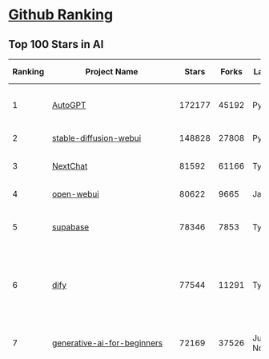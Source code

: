 [Github Ranking](../README.md)
==========

## Top 100 Stars in AI

| Ranking | Project Name | Stars | Forks | Language | Open Issues | Description | Last Commit |
| ------- | ------------ | ----- | ----- | -------- | ----------- | ----------- | ----------- |
| 1 | [AutoGPT](https://github.com/Significant-Gravitas/AutoGPT) | 172177 | 45192 | Python | 173 | AutoGPT is the vision of accessible AI for everyone, to use and to build on. Our mission is to provide the tools, so that you can focus on what matters. | 2025-03-04T09:05:09Z |
| 2 | [stable-diffusion-webui](https://github.com/AUTOMATIC1111/stable-diffusion-webui) | 148828 | 27808 | Python | 2305 | Stable Diffusion web UI | 2025-02-28T15:24:10Z |
| 3 | [NextChat](https://github.com/ChatGPTNextWeb/NextChat) | 81592 | 61166 | TypeScript | 581 | ✨ Light and Fast AI Assistant. Support: Web \| iOS \| MacOS \| Android \|  Linux \| Windows | 2025-03-03T10:46:00Z |
| 4 | [open-webui](https://github.com/open-webui/open-webui) | 80622 | 9665 | JavaScript | 145 | User-friendly AI Interface (Supports Ollama, OpenAI API, ...) | 2025-03-04T10:45:07Z |
| 5 | [supabase](https://github.com/supabase/supabase) | 78346 | 7853 | TypeScript | 276 | The open source Firebase alternative. Supabase gives you a dedicated Postgres database to build your web, mobile, and AI applications. | 2025-03-04T11:12:30Z |
| 6 | [dify](https://github.com/langgenius/dify) | 77544 | 11291 | TypeScript | 499 | Dify is an open-source LLM app development platform. Dify's intuitive interface combines AI workflow, RAG pipeline, agent capabilities, model management, observability features and more, letting you quickly go from prototype to production. | 2025-03-04T10:08:28Z |
| 7 | [generative-ai-for-beginners](https://github.com/microsoft/generative-ai-for-beginners) | 72169 | 37526 | Jupyter Notebook | 6 | 21 Lessons, Get Started Building with Generative AI  🔗 https://microsoft.github.io/generative-ai-for-beginners/ | 2025-02-28T13:26:26Z |
| 8 | [funNLP](https://github.com/fighting41love/funNLP) | 71365 | 14714 | Python | 30 | 中英文敏感词、语言检测、中外手机/电话归属地/运营商查询、名字推断性别、手机号抽取、身份证抽取、邮箱抽取、中日文人名库、中文缩写库、拆字词典、词汇情感值、停用词、反动词表、暴恐词表、繁简体转换、英文模拟中文发音、汪峰歌词生成器、职业名称词库、同义词库、反义词库、否定词库、汽车品牌词库、汽车零件词库、连续英文切割、各种中文词向量、公司名字大全、古诗词库、IT词库、财经词库、成语词库、地名词库、历史名人词库、诗词词库、医学词库、饮食词库、法律词库、汽车词库、动物词库、中文聊天语料、中文谣言数据、百度中文问答数据集、句子相似度匹配算法集合、bert资源、文本生成&摘要相关工具、cocoNLP信息抽取工具、国内电话号码正则匹配、清华大学XLORE:中英文跨语言百科知识图谱、清华大学人工智能技术系列报告、自然语言生成、NLU太难了系列、自动对联数据及机器人、用户名黑名单列表、罪名法务名词及分类模型、微信公众号语料、cs224n深度学习自然语言处理课程、中文手写汉字识别、中文自然语言处理 语料/数据集、变量命名神器、分词语料库+代码、任务型对话英文数据集、ASR 语音数据集 + 基于深度学习的中文语音识别系统、笑声检测器、Microsoft多语言数字/单位/如日期时间识别包、中华新华字典数据库及api(包括常用歇后语、成语、词语和汉字)、文档图谱自动生成、SpaCy 中文模型、Common Voice语音识别数据集新版、神经网络关系抽取、基于bert的命名实体识别、关键词(Keyphrase)抽取包pke、基于医疗领域知识图谱的问答系统、基于依存句法与语义角色标注的事件三元组抽取、依存句法分析4万句高质量标注数据、cnocr：用来做中文OCR的Python3包、中文人物关系知识图谱项目、中文nlp竞赛项目及代码汇总、中文字符数据、speech-aligner: 从“人声语音”及其“语言文本”产生音素级别时间对齐标注的工具、AmpliGraph: 知识图谱表示学习(Python)库：知识图谱概念链接预测、Scattertext 文本可视化(python)、语言/知识表示工具：BERT & ERNIE、中文对比英文自然语言处理NLP的区别综述、Synonyms中文近义词工具包、HarvestText领域自适应文本挖掘工具（新词发现-情感分析-实体链接等）、word2word：(Python)方便易用的多语言词-词对集：62种语言/3,564个多语言对、语音识别语料生成工具：从具有音频/字幕的在线视频创建自动语音识别(ASR)语料库、构建医疗实体识别的模型（包含词典和语料标注）、单文档非监督的关键词抽取、Kashgari中使用gpt-2语言模型、开源的金融投资数据提取工具、文本自动摘要库TextTeaser: 仅支持英文、人民日报语料处理工具集、一些关于自然语言的基本模型、基于14W歌曲知识库的问答尝试--功能包括歌词接龙and已知歌词找歌曲以及歌曲歌手歌词三角关系的问答、基于Siamese bilstm模型的相似句子判定模型并提供训练数据集和测试数据集、用Transformer编解码模型实现的根据Hacker News文章标题自动生成评论、用BERT进行序列标记和文本分类的模板代码、LitBank：NLP数据集——支持自然语言处理和计算人文学科任务的100部带标记英文小说语料、百度开源的基准信息抽取系统、虚假新闻数据集、Facebook: LAMA语言模型分析，提供Transformer-XL/BERT/ELMo/GPT预训练语言模型的统一访问接口、CommonsenseQA：面向常识的英文QA挑战、中文知识图谱资料、数据及工具、各大公司内部里大牛分享的技术文档 PDF 或者 PPT、自然语言生成SQL语句（英文）、中文NLP数据增强（EDA）工具、英文NLP数据增强工具 、基于医药知识图谱的智能问答系统、京东商品知识图谱、基于mongodb存储的军事领域知识图谱问答项目、基于远监督的中文关系抽取、语音情感分析、中文ULMFiT-情感分析-文本分类-语料及模型、一个拍照做题程序、世界各国大规模人名库、一个利用有趣中文语料库 qingyun 训练出来的中文聊天机器人、中文聊天机器人seqGAN、省市区镇行政区划数据带拼音标注、教育行业新闻语料库包含自动文摘功能、开放了对话机器人-知识图谱-语义理解-自然语言处理工具及数据、中文知识图谱：基于百度百科中文页面-抽取三元组信息-构建中文知识图谱、masr: 中文语音识别-提供预训练模型-高识别率、Python音频数据增广库、中文全词覆盖BERT及两份阅读理解数据、ConvLab：开源多域端到端对话系统平台、中文自然语言处理数据集、基于最新版本rasa搭建的对话系统、基于TensorFlow和BERT的管道式实体及关系抽取、一个小型的证券知识图谱/知识库、复盘所有NLP比赛的TOP方案、OpenCLaP：多领域开源中文预训练语言模型仓库、UER：基于不同语料+编码器+目标任务的中文预训练模型仓库、中文自然语言处理向量合集、基于金融-司法领域(兼有闲聊性质)的聊天机器人、g2pC：基于上下文的汉语读音自动标记模块、Zincbase 知识图谱构建工具包、诗歌质量评价/细粒度情感诗歌语料库、快速转化「中文数字」和「阿拉伯数字」、百度知道问答语料库、基于知识图谱的问答系统、jieba_fast 加速版的jieba、正则表达式教程、中文阅读理解数据集、基于BERT等最新语言模型的抽取式摘要提取、Python利用深度学习进行文本摘要的综合指南、知识图谱深度学习相关资料整理、维基大规模平行文本语料、StanfordNLP 0.2.0：纯Python版自然语言处理包、NeuralNLP-NeuralClassifier：腾讯开源深度学习文本分类工具、端到端的封闭域对话系统、中文命名实体识别：NeuroNER vs. BertNER、新闻事件线索抽取、2019年百度的三元组抽取比赛：“科学空间队”源码、基于依存句法的开放域文本知识三元组抽取和知识库构建、中文的GPT2训练代码、ML-NLP - 机器学习(Machine Learning)NLP面试中常考到的知识点和代码实现、nlp4han:中文自然语言处理工具集(断句/分词/词性标注/组块/句法分析/语义分析/NER/N元语法/HMM/代词消解/情感分析/拼写检查、XLM：Facebook的跨语言预训练语言模型、用基于BERT的微调和特征提取方法来进行知识图谱百度百科人物词条属性抽取、中文自然语言处理相关的开放任务-数据集-当前最佳结果、CoupletAI - 基于CNN+Bi-LSTM+Attention 的自动对对联系统、抽象知识图谱、MiningZhiDaoQACorpus - 580万百度知道问答数据挖掘项目、brat rapid annotation tool: 序列标注工具、大规模中文知识图谱数据：1.4亿实体、数据增强在机器翻译及其他nlp任务中的应用及效果、allennlp阅读理解:支持多种数据和模型、PDF表格数据提取工具 、 Graphbrain：AI开源软件库和科研工具，目的是促进自动意义提取和文本理解以及知识的探索和推断、简历自动筛选系统、基于命名实体识别的简历自动摘要、中文语言理解测评基准，包括代表性的数据集&基准模型&语料库&排行榜、树洞 OCR 文字识别 、从包含表格的扫描图片中识别表格和文字、语声迁移、Python口语自然语言处理工具集(英文)、 similarity：相似度计算工具包，java编写、海量中文预训练ALBERT模型 、Transformers 2.0 、基于大规模音频数据集Audioset的音频增强 、Poplar：网页版自然语言标注工具、图片文字去除，可用于漫画翻译 、186种语言的数字叫法库、Amazon发布基于知识的人-人开放领域对话数据集 、中文文本纠错模块代码、繁简体转换 、 Python实现的多种文本可读性评价指标、类似于人名/地名/组织机构名的命名体识别数据集 、东南大学《知识图谱》研究生课程(资料)、. 英文拼写检查库 、 wwsearch是企业微信后台自研的全文检索引擎、CHAMELEON：深度学习新闻推荐系统元架构 、 8篇论文梳理BERT相关模型进展与反思、DocSearch：免费文档搜索引擎、 LIDA：轻量交互式对话标注工具 、aili - the fastest in-memory index in the East 东半球最快并发索引 、知识图谱车音工作项目、自然语言生成资源大全 、中日韩分词库mecab的Python接口库、中文文本摘要/关键词提取、汉字字符特征提取器 (featurizer)，提取汉字的特征（发音特征、字形特征）用做深度学习的特征、中文生成任务基准测评 、中文缩写数据集、中文任务基准测评 - 代表性的数据集-基准(预训练)模型-语料库-baseline-工具包-排行榜、PySS3：面向可解释AI的SS3文本分类器机器可视化工具 、中文NLP数据集列表、COPE - 格律诗编辑程序、doccano：基于网页的开源协同多语言文本标注工具 、PreNLP：自然语言预处理库、简单的简历解析器，用来从简历中提取关键信息、用于中文闲聊的GPT2模型：GPT2-chitchat、基于检索聊天机器人多轮响应选择相关资源列表(Leaderboards、Datasets、Papers)、(Colab)抽象文本摘要实现集锦(教程 、词语拼音数据、高效模糊搜索工具、NLP数据增广资源集、微软对话机器人框架 、 GitHub Typo Corpus：大规模GitHub多语言拼写错误/语法错误数据集、TextCluster：短文本聚类预处理模块 Short text cluster、面向语音识别的中文文本规范化、BLINK：最先进的实体链接库、BertPunc：基于BERT的最先进标点修复模型、Tokenizer：快速、可定制的文本词条化库、中文语言理解测评基准，包括代表性的数据集、基准(预训练)模型、语料库、排行榜、spaCy 医学文本挖掘与信息提取 、 NLP任务示例项目代码集、 python拼写检查库、chatbot-list - 行业内关于智能客服、聊天机器人的应用和架构、算法分享和介绍、语音质量评价指标(MOSNet, BSSEval, STOI, PESQ, SRMR)、 用138GB语料训练的法文RoBERTa预训练语言模型 、BERT-NER-Pytorch：三种不同模式的BERT中文NER实验、无道词典 - 有道词典的命令行版本，支持英汉互查和在线查询、2019年NLP亮点回顾、 Chinese medical dialogue data 中文医疗对话数据集 、最好的汉字数字(中文数字)-阿拉伯数字转换工具、 基于百科知识库的中文词语多词义/义项获取与特定句子词语语义消歧、awesome-nlp-sentiment-analysis - 情感分析、情绪原因识别、评价对象和评价词抽取、LineFlow：面向所有深度学习框架的NLP数据高效加载器、中文医学NLP公开资源整理 、MedQuAD：(英文)医学问答数据集、将自然语言数字串解析转换为整数和浮点数、Transfer Learning in Natural Language Processing (NLP) 、面向语音识别的中文/英文发音辞典、Tokenizers：注重性能与多功能性的最先进分词器、CLUENER 细粒度命名实体识别 Fine Grained Named Entity Recognition、 基于BERT的中文命名实体识别、中文谣言数据库、NLP数据集/基准任务大列表、nlp相关的一些论文及代码, 包括主题模型、词向量(Word Embedding)、命名实体识别(NER)、文本分类(Text Classificatin)、文本生成(Text Generation)、文本相似性(Text Similarity)计算等，涉及到各种与nlp相关的算法，基于keras和tensorflow 、Python文本挖掘/NLP实战示例、 Blackstone：面向非结构化法律文本的spaCy pipeline和NLP模型通过同义词替换实现文本“变脸” 、中文 预训练 ELECTREA 模型: 基于对抗学习 pretrain Chinese Model 、albert-chinese-ner - 用预训练语言模型ALBERT做中文NER 、基于GPT2的特定主题文本生成/文本增广、开源预训练语言模型合集、多语言句向量包、编码、标记和实现：一种可控高效的文本生成方法、 英文脏话大列表 、attnvis：GPT2、BERT等transformer语言模型注意力交互可视化、CoVoST：Facebook发布的多语种语音-文本翻译语料库，包括11种语言(法语、德语、荷兰语、俄语、西班牙语、意大利语、土耳其语、波斯语、瑞典语、蒙古语和中文)的语音、文字转录及英文译文、Jiagu自然语言处理工具 - 以BiLSTM等模型为基础，提供知识图谱关系抽取 中文分词 词性标注 命名实体识别 情感分析 新词发现 关键词 文本摘要 文本聚类等功能、用unet实现对文档表格的自动检测，表格重建、NLP事件提取文献资源列表 、 金融领域自然语言处理研究资源大列表、CLUEDatasetSearch - 中英文NLP数据集：搜索所有中文NLP数据集，附常用英文NLP数据集 、medical_NER - 中文医学知识图谱命名实体识别 、(哈佛)讲因果推理的免费书、知识图谱相关学习资料/数据集/工具资源大列表、Forte：灵活强大的自然语言处理pipeline工具集 、Python字符串相似性算法库、PyLaia：面向手写文档分析的深度学习工具包、TextFooler：针对文本分类/推理的对抗文本生成模块、Haystack：灵活、强大的可扩展问答(QA)框架、中文关键短语抽取工具 | 2024-05-10T07:38:24Z |
| 9 | [n8n](https://github.com/n8n-io/n8n) | 64283 | 15290 | TypeScript | 447 | Fair-code workflow automation platform with native AI capabilities. Combine visual building with custom code, self-host or cloud, 400+ integrations. | 2025-03-04T11:23:59Z |
| 10 | [AppFlowy](https://github.com/AppFlowy-IO/AppFlowy) | 61050 | 4080 | Dart | 897 | Bring projects, wikis, and teams together with AI. AppFlowy is the AI collaborative workspace where you achieve more without losing control of your data. The leading open source Notion alternative. | 2025-03-04T09:17:58Z |
| 11 | [lobe-chat](https://github.com/lobehub/lobe-chat) | 56915 | 12118 | TypeScript | 575 | 🤯 Lobe Chat - an open-source, modern-design AI chat framework. Supports Multi AI Providers( OpenAI / Claude 3 / Gemini / Ollama / DeepSeek / Qwen), Knowledge Base (file upload / knowledge management / RAG ), Multi-Modals (Plugins/Artifacts) and Thinking. One-click FREE deployment of your private ChatGPT/ Claude / DeepSeek application. | 2025-03-04T10:09:45Z |
| 12 | [ChatGPT](https://github.com/lencx/ChatGPT) | 53647 | 6057 | Rust | 781 | 🔮 ChatGPT Desktop Application (Mac, Windows and Linux) | 2024-08-29T17:58:11Z |
| 13 | [gpt-engineer](https://github.com/AntonOsika/gpt-engineer) | 53225 | 6955 | Python | 21 | Platform to experiment with the AI Software Engineer. Terminal based. NOTE: Very different from https://gptengineer.app | 2024-11-17T22:47:32Z |
| 14 | [langflow](https://github.com/langflow-ai/langflow) | 50229 | 5500 | Python | 326 | Langflow is a low-code app builder for RAG and multi-agent AI applications. It’s Python-based and agnostic to any model, API, or database. | 2025-03-04T08:17:29Z |
| 15 | [meilisearch](https://github.com/meilisearch/meilisearch) | 49565 | 1941 | Rust | 181 | A lightning-fast search engine API bringing AI-powered hybrid search to your sites and applications. | 2025-03-04T11:21:55Z |
| 16 | [MetaGPT](https://github.com/geekan/MetaGPT) | 48783 | 5781 | Python | 45 | 🌟 The Multi-Agent Framework: First AI Software Company, Towards Natural Language Programming | 2025-03-02T16:48:40Z |
| 17 | [Deep-Live-Cam](https://github.com/hacksider/Deep-Live-Cam) | 44400 | 6537 | Python | 11 | real time face swap and one-click video deepfake with only a single image | 2025-02-19T17:00:17Z |
| 18 | [LLaMA-Factory](https://github.com/hiyouga/LLaMA-Factory) | 42926 | 5244 | Python | 327 | Unified Efficient Fine-Tuning of 100+ LLMs & VLMs (ACL 2024) | 2025-03-03T16:17:10Z |
| 19 | [JeecgBoot](https://github.com/jeecgboot/JeecgBoot) | 41717 | 15108 | Java | 31 | 🔥「AI 低代码平台」前后端分离 SpringBoot 2.x/3.x，SpringCloud，Ant Design&Vue3，Mybatis，Shiro！强大的代码生成器让前后端代码一键生成，无需写任何代码! 引领AI低代码开发模式 AI生成->OnlineCoding->代码生成->手工MERGE，帮助Java项目解决80%重复工作，让开发更关注业务，提高开发效率、节省成本，同时又不失灵活性 | 2025-03-03T09:19:27Z |
| 20 | [LLMs-from-scratch](https://github.com/rasbt/LLMs-from-scratch) | 41338 | 5577 | Jupyter Notebook | 0 | Implement a ChatGPT-like LLM in PyTorch from scratch, step by step | 2025-03-02T21:18:25Z |
| 21 | [autogen](https://github.com/microsoft/autogen) | 40638 | 6040 | Python | 477 | A programming framework for agentic AI 🤖 PyPi: autogen-agentchat Discord: https://aka.ms/autogen-discord Office Hour: https://aka.ms/autogen-officehour | 2025-03-04T07:22:21Z |
| 22 | [ColossalAI](https://github.com/hpcaitech/ColossalAI) | 40526 | 4478 | Python | 419 | Making large AI models cheaper, faster and more accessible | 2025-03-04T01:51:48Z |
| 23 | [kong](https://github.com/Kong/kong) | 40257 | 4874 | Lua | 50 | 🦍 The Cloud-Native API Gateway and AI Gateway. | 2025-03-04T07:48:35Z |
| 24 | [ailearning](https://github.com/apachecn/ailearning) | 40224 | 11515 | Python | 2 | AiLearning：数据分析+机器学习实战+线性代数+PyTorch+NLTK+TF2 | 2024-11-12T16:21:55Z |
| 25 | [anything-llm](https://github.com/Mintplex-Labs/anything-llm) | 39826 | 3816 | JavaScript | 225 | The all-in-one Desktop & Docker AI application with built-in RAG, AI agents, No-code agent builder, and more. | 2025-03-04T00:53:54Z |
| 26 | [ClickHouse](https://github.com/ClickHouse/ClickHouse) | 39321 | 7146 | C++ | 3840 | ClickHouse® is a real-time analytics database management system | 2025-03-04T11:16:06Z |
| 27 | [airflow](https://github.com/apache/airflow) | 39002 | 14756 | Python | 1100 | Apache Airflow - A platform to programmatically author, schedule, and monitor workflows | 2025-03-04T11:21:57Z |
| 28 | [WeChatMsg](https://github.com/LC044/WeChatMsg) | 37754 | 3888 | Python | 60 | 提取微信聊天记录，将其导出成HTML、Word、Excel文档永久保存，对聊天记录进行分析生成年度聊天报告，用聊天数据训练专属于个人的AI聊天助手 | 2025-01-02T13:14:29Z |
| 29 | [quivr](https://github.com/QuivrHQ/quivr) | 37441 | 3630 | Python | 25 | Opiniated RAG for integrating GenAI in your apps 🧠   Focus on your product rather than the RAG. Easy integration in existing products with customisation!  Any LLM: GPT4, Groq, Llama. Any Vectorstore: PGVector, Faiss. Any Files. Anyway you want.  | 2025-02-27T13:40:45Z |
| 30 | [Open-Assistant](https://github.com/LAION-AI/Open-Assistant) | 37253 | 3260 | Python | 226 | OpenAssistant is a chat-based assistant that understands tasks, can interact with third-party systems, and retrieve information dynamically to do so. | 2024-08-17T01:55:35Z |
| 31 | [OpenBB](https://github.com/OpenBB-finance/OpenBB) | 36607 | 3318 | Python | 37 | Investment Research for Everyone, Everywhere. | 2025-03-03T23:55:04Z |
| 32 | [photoprism](https://github.com/photoprism/photoprism) | 36589 | 2027 | Go | 443 | AI-Powered Photos App for the Decentralized Web 🌈💎✨ | 2025-03-04T07:35:53Z |
| 33 | [GitHubDaily](https://github.com/GitHubDaily/GitHubDaily) | 36382 | 3835 | None | 313 | 坚持分享 GitHub 上高质量、有趣实用的开源技术教程、开发者工具、编程网站、技术资讯。A list cool, interesting projects of GitHub. | 2025-01-14T10:15:57Z |
| 34 | [AI-For-Beginners](https://github.com/microsoft/AI-For-Beginners) | 36276 | 6481 | Jupyter Notebook | 23 | 12 Weeks, 24 Lessons, AI for All! | 2025-02-13T17:13:09Z |
| 35 | [MockingBird](https://github.com/babysor/MockingBird) | 35875 | 5235 | Python | 475 | 🚀AI拟声: 5秒内克隆您的声音并生成任意语音内容 Clone a voice in 5 seconds to generate arbitrary speech in real-time | 2024-11-15T05:00:29Z |
| 36 | [ray](https://github.com/ray-project/ray) | 35785 | 6061 | Python | 3692 | Ray is an AI compute engine. Ray consists of a core distributed runtime and a set of AI Libraries for accelerating ML workloads. | 2025-03-04T09:18:31Z |
| 37 | [upscayl](https://github.com/upscayl/upscayl) | 35422 | 1630 | TypeScript | 55 | 🆙 Upscayl - #1 Free and Open Source AI Image Upscaler for Linux, MacOS and Windows. | 2025-03-01T15:41:24Z |
| 38 | [chatgpt-on-wechat](https://github.com/zhayujie/chatgpt-on-wechat) | 35341 | 8952 | Python | 293 | 基于大模型搭建的聊天机器人，同时支持 微信公众号、企业微信应用、飞书、钉钉 等接入，可选择GPT3.5/GPT-4o/GPT-o1/ DeepSeek/Claude/文心一言/讯飞星火/通义千问/ Gemini/GLM-4/Claude/Kimi/LinkAI，能处理文本、语音和图片，访问操作系统和互联网，支持基于自有知识库进行定制企业智能客服。 | 2025-02-05T04:27:07Z |
| 39 | [browser-use](https://github.com/browser-use/browser-use) | 35116 | 3622 | Python | 272 | Make websites accessible for AI agents | 2025-03-03T00:24:40Z |
| 40 | [google-research](https://github.com/google-research/google-research) | 35025 | 8021 | Jupyter Notebook | 949 | Google Research | 2025-03-03T18:18:07Z |
| 41 | [gold-miner](https://github.com/xitu/gold-miner) | 33967 | 5035 | None | 5 | 🥇掘金翻译计划，可能是世界最大最好的英译中技术社区，最懂读者和译者的翻译平台： | 2024-04-17T09:44:37Z |
| 42 | [AgentGPT](https://github.com/reworkd/AgentGPT) | 33064 | 9355 | TypeScript | 125 | 🤖 Assemble, configure, and deploy autonomous AI Agents in your browser. | 2024-10-07T09:32:51Z |
| 43 | [chatbox](https://github.com/Bin-Huang/chatbox) | 32746 | 3109 | TypeScript | 556 | User-friendly Desktop Client App for AI Models/LLMs (GPT, Claude, Gemini, Ollama...) | 2025-03-04T00:02:32Z |
| 44 | [gpt-pilot](https://github.com/Pythagora-io/gpt-pilot) | 32435 | 3299 | Python | 241 | The first real AI developer | 2025-03-04T06:26:32Z |
| 45 | [crawl4ai](https://github.com/unclecode/crawl4ai) | 32252 | 2710 | Python | 62 | 🚀🤖 Crawl4AI: Open-source LLM Friendly Web Crawler & Scraper | 2025-03-04T11:24:49Z |
| 46 | [fairseq](https://github.com/facebookresearch/fairseq) | 31081 | 6484 | Python | 1166 | Facebook AI Research Sequence-to-Sequence Toolkit written in Python. | 2025-01-09T16:43:36Z |
| 47 | [spaCy](https://github.com/explosion/spaCy) | 31051 | 4454 | Python | 159 | 💫 Industrial-strength Natural Language Processing (NLP) in Python | 2025-02-03T17:32:33Z |
| 48 | [LocalAI](https://github.com/mudler/LocalAI) | 30800 | 2326 | Go | 405 | :robot: The free, Open Source alternative to OpenAI, Claude and others. Self-hosted and local-first. Drop-in replacement for OpenAI,  running on consumer-grade hardware. No GPU required. Runs gguf, transformers, diffusers and many more models architectures. Features: Generate Text, Audio, Video, Images, Voice Cloning, Distributed, P2P inference | 2025-03-04T09:33:18Z |
| 49 | [chatbot-ui](https://github.com/mckaywrigley/chatbot-ui) | 30307 | 8440 | TypeScript | 160 | AI chat for any model. | 2024-08-03T00:38:07Z |
| 50 | [tabby](https://github.com/TabbyML/tabby) | 30263 | 1389 | Rust | 172 | Self-hosted AI coding assistant | 2025-03-04T11:25:57Z |
| 51 | [fabric](https://github.com/danielmiessler/fabric) | 29725 | 3050 | Go | 181 | fabric is an open-source framework for augmenting humans using AI. It provides a modular framework for solving specific problems using a crowdsourced set of AI prompts that can be used anywhere. | 2025-03-04T11:17:03Z |
| 52 | [AI-Expert-Roadmap](https://github.com/AMAI-GmbH/AI-Expert-Roadmap) | 29602 | 2522 | JavaScript | 19 | Roadmap to becoming an Artificial Intelligence Expert in 2022 | 2023-12-31T02:20:16Z |
| 53 | [netron](https://github.com/lutzroeder/netron) | 29538 | 2855 | JavaScript | 20 | Visualizer for neural network, deep learning and machine learning models | 2025-03-04T03:59:43Z |
| 54 | [ruoyi-vue-pro](https://github.com/YunaiV/ruoyi-vue-pro) | 29406 | 6358 | Java | 13 | 🔥 官方推荐 🔥 RuoYi-Vue 全新 Pro 版本，优化重构所有功能。基于 Spring Boot + MyBatis Plus + Vue & Element 实现的后台管理系统 + 微信小程序，支持 RBAC 动态权限、数据权限、SaaS 多租户、Flowable 工作流、三方登录、支付、短信、商城、CRM、ERP、AI 大模型等功能。你的 ⭐️ Star ⭐️，是作者生发的动力！ | 2025-02-15T02:03:30Z |
| 55 | [Mr.-Ranedeer-AI-Tutor](https://github.com/JushBJJ/Mr.-Ranedeer-AI-Tutor) | 29389 | 3369 | None | 13 | A GPT-4 AI Tutor Prompt for customizable personalized learning experiences. | 2024-03-25T13:06:55Z |
| 56 | [roop](https://github.com/s0md3v/roop) | 29386 | 6642 | Python | 0 | one-click face swap | 2024-08-19T12:57:17Z |
| 57 | [pytorch-lightning](https://github.com/Lightning-AI/pytorch-lightning) | 29072 | 3444 | Python | 877 | Pretrain, finetune ANY AI model of ANY size on multiple GPUs, TPUs with zero code changes. | 2025-02-28T14:21:36Z |
| 58 | [aider](https://github.com/Aider-AI/aider) | 28535 | 2590 | Python | 555 | aider is AI pair programming in your terminal | 2025-03-03T23:14:25Z |
| 59 | [cursor](https://github.com/getcursor/cursor) | 28169 | 1753 | None | 1435 | The AI Code Editor | 2024-10-13T19:23:26Z |
| 60 | [firecrawl](https://github.com/mendableai/firecrawl) | 27964 | 2329 | TypeScript | 104 | 🔥 Turn entire websites into LLM-ready markdown or structured data. Scrape, crawl and extract with a single API. | 2025-03-03T21:37:33Z |
| 61 | [crewAI](https://github.com/crewAIInc/crewAI) | 27724 | 3747 | Python | 100 | Framework for orchestrating role-playing, autonomous AI agents. By fostering collaborative intelligence, CrewAI empowers agents to work together seamlessly, tackling complex tasks. | 2025-03-04T07:44:22Z |
| 62 | [Jobs_Applier_AI_Agent_AIHawk](https://github.com/feder-cr/Jobs_Applier_AI_Agent_AIHawk) | 27412 | 4094 | Python | 30 | Jobs_Applier_AI_Agent_AIHawk aims to easy job hunt process by automating the job application process. Utilizing artificial intelligence, it enables users to apply for multiple jobs in a tailored way. | 2025-02-02T13:05:02Z |
| 63 | [mindsdb](https://github.com/mindsdb/mindsdb) | 27276 | 4902 | Python | 76 | AI's query engine - Platform for building AI that can learn and answer questions over federated data. | 2025-03-03T15:03:54Z |
| 64 | [so-vits-svc](https://github.com/svc-develop-team/so-vits-svc) | 26645 | 4920 | Python | 21 | SoftVC VITS Singing Voice Conversion | 2023-11-11T13:11:31Z |
| 65 | [khoj](https://github.com/khoj-ai/khoj) | 26516 | 1444 | Python | 70 | Your AI second brain. Self-hostable. Get answers from the web or your docs. Build custom agents, schedule automations, do deep research. Turn any online or local LLM into your personal, autonomous AI (gpt, claude, gemini, llama, qwen, mistral). Get started - free. | 2025-03-04T04:05:37Z |
| 66 | [exo](https://github.com/exo-explore/exo) | 25869 | 1556 | Python | 295 | Run your own AI cluster at home with everyday devices 📱💻 🖥️⌚ | 2025-03-03T23:01:35Z |
| 67 | [generative-models](https://github.com/Stability-AI/generative-models) | 25427 | 2820 | Python | 260 | Generative Models by Stability AI | 2024-09-04T22:00:56Z |
| 68 | [mem0](https://github.com/mem0ai/mem0) | 25106 | 2342 | Python | 207 | The Memory layer for AI Agents | 2025-03-04T10:17:38Z |
| 69 | [nx](https://github.com/nrwl/nx) | 24795 | 2467 | TypeScript | 579 | Build system, optimized for monorepos, with AI-powered architectural awareness and advanced CI capabilities. | 2025-03-04T07:06:03Z |
| 70 | [MoneyPrinterTurbo](https://github.com/harry0703/MoneyPrinterTurbo) | 24766 | 3624 | Python | 108 | 利用AI大模型，一键生成高清短视频 Generate short videos with one click using AI LLM. | 2025-02-10T03:08:23Z |
| 71 | [InvokeAI](https://github.com/invoke-ai/InvokeAI) | 24573 | 2498 | TypeScript | 643 | Invoke is a leading creative engine for Stable Diffusion models, empowering professionals, artists, and enthusiasts to generate and create visual media using the latest AI-driven technologies. The solution offers an industry leading WebUI, and serves as the foundation for multiple commercial products. | 2025-03-04T08:15:53Z |
| 72 | [Genesis](https://github.com/Genesis-Embodied-AI/Genesis) | 24180 | 2090 | Python | 189 | A generative world for general-purpose robotics & embodied AI learning. | 2025-03-03T08:18:14Z |
| 73 | [continue](https://github.com/continuedev/continue) | 24140 | 2332 | TypeScript | 1113 | ⏩ Create, share, and use custom AI code assistants with our open-source IDE extensions and hub of models, rules, prompts, docs, and other building blocks | 2025-03-04T04:14:20Z |
| 74 | [max](https://github.com/modular/max) | 23767 | 2587 | Mojo | 600 | The MAX Platform (includes Mojo) | 2025-03-04T07:12:05Z |
| 75 | [semantic-kernel](https://github.com/microsoft/semantic-kernel) | 23341 | 3554 | C# | 367 | Integrate cutting-edge LLM technology quickly and easily into your apps | 2025-03-04T07:51:37Z |
| 76 | [docling](https://github.com/DS4SD/docling) | 23238 | 1345 | Python | 171 | Get your documents ready for gen AI | 2025-03-04T10:45:57Z |
| 77 | [Follow](https://github.com/RSSNext/Follow) | 23012 | 965 | TypeScript | 214 | 🧡 Follow everything in one place | 2025-03-04T11:22:51Z |
| 78 | [LibreChat](https://github.com/danny-avila/LibreChat) | 22741 | 3809 | TypeScript | 140 | Enhanced ChatGPT Clone: Features Agents, DeepSeek, Anthropic, AWS, OpenAI, Assistants API, Azure, Groq, o1, GPT-4o, Mistral, OpenRouter, Vertex AI, Gemini, Artifacts, AI model switching, message search, Code Interpreter, langchain, DALL-E-3, OpenAPI Actions, Functions, Secure Multi-User Auth, Presets, open-source for self-hosting. Active project. | 2025-03-04T10:36:59Z |
| 79 | [Warp](https://github.com/warpdotdev/Warp) | 22369 | 398 | None | 2600 | Warp is a modern, Rust-based terminal with AI built in so you and your team can build great software, faster. | 2025-02-28T01:25:51Z |
| 80 | [500-AI-Machine-learning-Deep-learning-Computer-vision-NLP-Projects-with-code](https://github.com/ashishpatel26/500-AI-Machine-learning-Deep-learning-Computer-vision-NLP-Projects-with-code) | 22355 | 5454 | None | 39 | 500 AI Machine learning Deep learning Computer vision NLP Projects with code | 2024-07-26T13:06:49Z |
| 81 | [gin-vue-admin](https://github.com/flipped-aurora/gin-vue-admin) | 22323 | 6560 | Go | 21 | 🚀Vite+Vue3+Gin拥有AI辅助的基础开发平台，支持TS和JS混用。它集成了JWT鉴权、权限管理、动态路由、显隐可控组件、分页封装、多点登录拦截、资源权限、上传下载、代码生成器、表单生成器和可配置的导入导出等开发必备功能。 | 2025-03-03T12:05:55Z |
| 82 | [qdrant](https://github.com/qdrant/qdrant) | 22236 | 1518 | Rust | 304 | Qdrant - High-performance, massive-scale Vector Database and Vector Search Engine for the next generation of AI. Also available in the cloud https://cloud.qdrant.io/ | 2025-03-04T11:03:30Z |
| 83 | [FastGPT](https://github.com/labring/FastGPT) | 22163 | 5705 | TypeScript | 391 | FastGPT is a knowledge-based platform built on the LLMs, offers a comprehensive suite of out-of-the-box capabilities such as data processing, RAG retrieval, and visual AI workflow orchestration, letting you easily develop and deploy complex question-answering systems without the need for extensive setup or configuration. | 2025-03-04T08:25:53Z |
| 84 | [facefusion](https://github.com/facefusion/facefusion) | 21770 | 3285 | Python | 0 | Industry leading face manipulation platform | 2025-03-04T11:14:39Z |
| 85 | [learnopencv](https://github.com/spmallick/learnopencv) | 21661 | 11669 | Jupyter Notebook | 229 | Learn OpenCV  : C++ and Python Examples | 2025-02-25T15:31:38Z |
| 86 | [serve](https://github.com/jina-ai/serve) | 21366 | 2216 | Python | 5 | ☁️ Build multimodal AI applications with cloud-native stack | 2025-02-27T09:40:52Z |
| 87 | [frigate](https://github.com/blakeblackshear/frigate) | 21344 | 1960 | TypeScript | 110 | NVR with realtime local object detection for IP cameras | 2025-03-04T00:41:32Z |
| 88 | [gpt-crawler](https://github.com/BuilderIO/gpt-crawler) | 20970 | 2232 | TypeScript | 90 | Crawl a site to generate knowledge files to create your own custom GPT from a URL | 2025-01-23T00:18:52Z |
| 89 | [IOPaint](https://github.com/Sanster/IOPaint) | 20538 | 2089 | Python | 83 | Image inpainting tool powered by SOTA AI Model. Remove any unwanted object, defect, people from your pictures or erase and replace(powered by stable diffusion) any thing on your pictures. | 2024-11-23T14:58:01Z |
| 90 | [Perplexica](https://github.com/ItzCrazyKns/Perplexica) | 20304 | 2022 | TypeScript | 118 | Perplexica is an AI-powered search engine. It is an Open source alternative to Perplexity AI | 2025-03-02T10:06:38Z |
| 91 | [h4cker](https://github.com/The-Art-of-Hacking/h4cker) | 20079 | 3682 | Jupyter Notebook | 1 | This repository is primarily maintained by Omar Santos (@santosomar) and includes thousands of resources related to ethical hacking, bug bounties, digital forensics and incident response (DFIR), artificial intelligence security, vulnerability research, exploit development, reverse engineering, and more. | 2025-03-02T03:07:28Z |
| 92 | [openui](https://github.com/wandb/openui) | 20036 | 1877 | TypeScript | 59 | OpenUI let's you describe UI using your imagination, then see it rendered live. | 2024-10-21T18:02:00Z |
| 93 | [recommenders](https://github.com/recommenders-team/recommenders) | 19856 | 3165 | Python | 161 | Best Practices on Recommendation Systems | 2025-02-12T19:06:16Z |
| 94 | [agno](https://github.com/agno-agi/agno) | 19795 | 2650 | Python | 44 | Build Multimodal AI Agents with memory, knowledge and tools. Simple, fast and model-agnostic. | 2025-03-04T10:25:33Z |
| 95 | [gpt-researcher](https://github.com/assafelovic/gpt-researcher) | 19666 | 2525 | Python | 49 | LLM based autonomous agent that conducts deep local and web research on any topic and generates a long report with citations. | 2025-03-03T12:22:52Z |
| 96 | [mlflow](https://github.com/mlflow/mlflow) | 19658 | 4369 | Python | 1381 | Open source platform for the machine learning lifecycle | 2025-03-04T11:03:14Z |
| 97 | [haystack](https://github.com/deepset-ai/haystack) | 19571 | 2073 | Python | 110 | AI orchestration framework to build customizable, production-ready LLM applications. Connect components (models, vector DBs, file converters) to pipelines or agents that can interact with your data. With advanced retrieval methods, it's best suited for building RAG, question answering, semantic search or conversational agent chatbots. | 2025-03-04T11:24:07Z |
| 98 | [air](https://github.com/air-verse/air) | 19526 | 842 | Go | 120 | ☁️ Live reload for Go apps | 2025-01-23T11:58:56Z |
| 99 | [Chat2DB](https://github.com/CodePhiliaX/Chat2DB) | 19443 | 2160 | Java | 401 | 🔥🔥🔥AI-driven database tool and SQL client, The hottest GUI client, supporting MySQL, Oracle, PostgreSQL, DB2, SQL Server, DB2, SQLite, H2, ClickHouse, and more. | 2025-03-03T07:34:40Z |
| 100 | [daily](https://github.com/dailydotdev/daily) | 19234 | 526 | None | 46 | daily.dev is a professional network for developers to learn, collaborate, and grow together 👩🏽‍💻 👨‍💻 | 2024-11-08T01:25:20Z |

